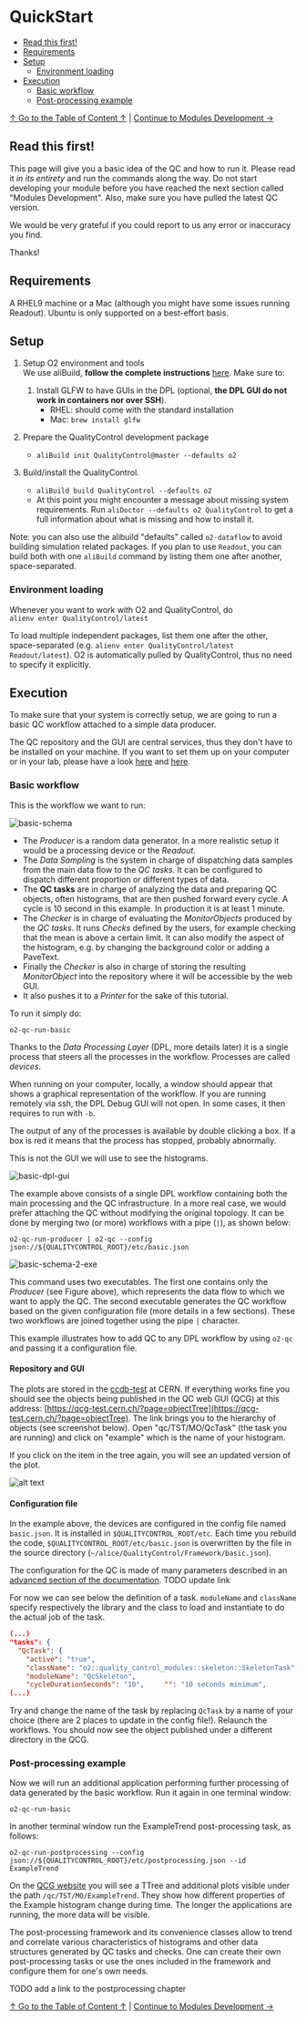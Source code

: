 # QuickStart

<!--TOC generated with https://github.com/ekalinin/github-markdown-toc-->
<!--./gh-md-toc --no-backup --hide-footer --indent 3  /path/to/README.md-->
<!--ts-->
* [Read this first!](#read-this-first)
* [Requirements](#requirements)
* [Setup](#setup)
   * [Environment loading](#environment-loading)
* [Execution](#execution)
   * [Basic workflow](#basic-workflow)
   * [Post-processing example](#post-processing-example)
<!--te-->

[↑ Go to the Table of Content ↑](../README.md) | [Continue to Modules Development →](ModulesDevelopment.md)

## Read this first!

This page will give you a basic idea of the QC and how to run it. Please read it *in its entirety* and run the commands along the way. Do not start developing your module before you have reached the next section called "Modules Development". Also, make sure you have pulled the latest QC version.

We would be very grateful if you could report to us any error or inaccuracy you find. 

Thanks!

## Requirements

A RHEL9 machine or a Mac (although you might have some issues running Readout). Ubuntu is only supported on a best-effort basis. 

## Setup

1. Setup O2 environment and tools <br>We use aliBuild, **follow the complete instructions** [here](https://alice-doc.github.io/alice-analysis-tutorial/building/). Make sure to:
   1. Install GLFW to have GUIs in the DPL (optional, **the DPL GUI do not work in containers nor over SSH**).
        * RHEL: should come with the standard installation
        * Mac: `brew install glfw`

2. Prepare the QualityControl development package
    * `aliBuild init QualityControl@master --defaults o2`

4. Build/install the QualityControl.
    * `aliBuild build QualityControl --defaults o2`
    * At this point you might encounter a message about missing system requirements. Run `aliDoctor --defaults o2 QualityControl` to get a full information about what is missing and how to install it.

Note: you can also use the alibuild "defaults" called `o2-dataflow` to avoid building simulation related packages. If you plan to use `Readout`, you can build both with one `aliBuild` command by listing them one after another, space-separated.

### Environment loading

Whenever you want to work with O2 and QualityControl, do  
```alienv enter QualityControl/latest```  

To load multiple independent packages, list them one after the other, space-separated (e.g. `alienv enter QualityControl/latest Readout/latest`). O2 is automatically pulled by QualityControl, thus no need to specify it explicitly.

## Execution

To make sure that your system is correctly setup, we are going to run a basic QC workflow attached to a simple data producer. 

The QC repository and the GUI are central services, thus they don't have to be installed on your machine. If you want to set them up on your computer or in your lab, please have a look [here](Advanced.md#local-ccdb-setup) and [here](Advanced.md#local-qcg-qc-gui-setup).

### Basic workflow

This is the workflow we want to run: 

![basic-schema](images/basic-schema.png)

- The _Producer_ is a random data generator. In a more realistic setup it would be a processing device or the _Readout_. 
- The _Data Sampling_ is the system in charge of dispatching data samples from the main data flow to the _QC tasks_. It can be configured to dispatch different proportion or different types of data. 
- The __QC tasks__ are in charge of analyzing the data and preparing QC objects, often histograms, that are then pushed forward every cycle. A cycle is 10 second in this example. In production it is at least 1 minute. 
- The _Checker_ is in charge of evaluating the _MonitorObjects_ produced by the _QC tasks_. It runs _Checks_ defined by the users, for example checking that the mean is above a certain limit. It can also modify the aspect of the histogram, e.g. by changing the background color or adding a PaveText. 
- Finally the _Checker_ is also in charge of storing the resulting _MonitorObject_ into the repository where it will be accessible by the web GUI. 
- It also pushes it to a _Printer_ for the sake of this tutorial.

To run it simply do:

    o2-qc-run-basic

Thanks to the _Data Processing Layer_ (DPL, more details later) it is a single process that steers all the processes in the workflow. Processes are called _devices_. 

When running on your computer, locally, a window should appear that shows a graphical representation of the workflow. If you are running remotely via ssh, the DPL Debug GUI will not open. In some cases, it then requires to run with `-b`. 

The output of any of the processes is available by double clicking a box. If a box is red it means that the process has stopped, probably abnormally.

This is not the GUI we will use to see the histograms. 

![basic-dpl-gui](images/basic-dpl-gui.png)

The example above consists of a single DPL workflow containing both the main processing and the QC infrastructure. In a more real case, we would prefer attaching the QC without modifying the original topology. It can be done by merging two (or more) workflows with a pipe (`|`), as shown below:

    o2-qc-run-producer | o2-qc --config json://${QUALITYCONTROL_ROOT}/etc/basic.json
 
![basic-schema-2-exe](images/basic-schema-2-exe.png)

This command uses two executables. The first one contains only the _Producer_ (see Figure above), which represents the data flow to which we want to apply the QC. The second executable generates the QC workflow based on the given configuration file (more details in a few sections). These two workflows are joined together using the pipe `|` character. 

This example illustrates how to add QC to any DPL workflow by using `o2-qc` and passing it a configuration file. 

#### Repository and GUI

The plots are stored in the [ccdb-test](ccdb-test.cern.ch:8080/browse) at CERN. If everything works fine you should see the objects being published in the QC web GUI (QCG) at this address: [https://qcg-test.cern.ch/?page=objectTree](https://qcg-test.cern.ch/?page=objectTree). The link brings you to the hierarchy of objects (see screenshot below). Open "qc/TST/MO/QcTask" (the task you are running) and click on "example" which is the name of your histogram. 

If you click on the item in the tree again, you will see an updated version of the plot.

![alt text](images/basic-qcg1.png)

#### Configuration file

In the example above, the devices are configured in the config file named `basic.json`. It is installed in `$QUALITYCONTROL_ROOT/etc`. Each time you rebuild the code, `$QUALITYCONTROL_ROOT/etc/basic.json` is overwritten by the file in the source directory (`~/alice/QualityControl/Framework/basic.json`).

The configuration for the QC is made of many parameters described in an [advanced section of the documentation](Advanced.md#configuration-files-details). TODO update link

For now we can see below the definition of a task. `moduleName` and `className` specify respectively the library and the class to load and instantiate to do the actual job of the task. 
```json
(...)
"tasks": {
  "QcTask": {
    "active": "true",
    "className": "o2::quality_control_modules::skeleton::SkeletonTask",
    "moduleName": "QcSkeleton",
    "cycleDurationSeconds": "10",     "": "10 seconds minimum",
(...)
```
Try and change the name of the task by replacing `QcTask` by a name of your choice (there are 2 places to update in the config file!). Relaunch the workflows. You should now see the object published under a different directory in the QCG.

### Post-processing example

Now we will run an additional application performing further processing of data generated by the basic workflow. Run it again in one terminal window:

```
o2-qc-run-basic
```

In another terminal window run the ExampleTrend post-processing task, as follows:

```
o2-qc-run-postprocessing --config json://${QUALITYCONTROL_ROOT}/etc/postprocessing.json --id ExampleTrend
```

On the [QCG website](https://qcg-test.cern.ch/?page=objectTree) you will see a TTree and additional plots visible under the path `/qc/TST/MO/ExampleTrend`. They show how different properties of the Example histogram change during time. The longer the applications are running, the more data will be visible.

The post-processing framework and its convenience classes allow to trend and correlate various characteristics of histograms and other data structures generated by QC tasks and checks. One can create their own post-processing tasks or use the ones included in the framework and configure them for one's own needs.

TODO add a link to the postprocessing chapter

[↑ Go to the Table of Content ↑](../README.md) | [Continue to Modules Development →](ModulesDevelopment.md)
